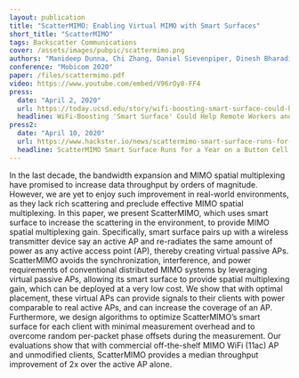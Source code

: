 ```yaml
---
layout: publication
title: "ScatterMIMO: Enabling Virtual MIMO with Smart Surfaces"
short_title: "ScatterMIMO"
tags: Backscatter Communications
cover: /assets/images/pubpic/scattermimo.png
authors: "Manideep Dunna, Chi Zhang, Daniel Sievenpiper, Dinesh Bharadia"
conference: "Mobicom 2020"
paper: /files/scattermimo.pdf
video: https://www.youtube.com/embed/V96rOy8-FF4
press:
  date: "April 2, 2020"
  url: https://today.ucsd.edu/story/wifi-boosting-smart-surface-could-help-remote-workers-and-students
  headline: WiFi-Boosting 'Smart Surface' Could Help Remote Workers and Students
press2:
  date: "April 10, 2020"
  url: https://www.hackster.io/news/scattermimo-smart-surface-runs-for-a-year-on-a-button-cell-doubles-wi-fi-speeds-8ea4f374cc59
  headline: ScatterMIMO Smart Surface Runs for a Year on a Button Cell, Doubles Wi-Fi Speeds
---
```


In the last decade, the bandwidth expansion and MIMO spatial multiplexing have promised to increase data throughput by orders of magnitude. However, we are yet to enjoy such improvement in real-world environments, as they lack rich scattering and preclude effective MIMO spatial multiplexing. In this paper, we present ScatterMIMO, which uses smart surface to increase the scattering in the environment, to provide MIMO spatial multiplexing gain. Specifically, smart surface pairs up with a wireless transmitter device say an active AP and re-radiates the same amount of power as any active access point (AP), thereby creating virtual passive APs. ScatterMIMO avoids the synchronization, interference, and power requirements of conventional distributed MIMO systems by leveraging virtual passive APs, allowing its smart surface to provide spatial multiplexing gain, which can be deployed at a very low cost. We show that with optimal placement, these virtual APs can provide signals to their clients with power comparable to real active APs, and can increase the coverage of an AP. Furthermore, we design algorithms to optimize ScatterMIMO’s smart surface for each client with minimal measurement overhead and to overcome random per-packet phase offsets during the measurement. Our evaluations show that with commercial off-the-shelf MIMO WiFi (11ac) AP and unmodified clients, ScatterMIMO provides a median throughput improvement of 2x over the active AP alone.
